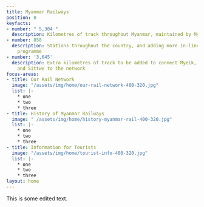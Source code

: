 ```yaml
---
title: Myanmar Railways
position: 0
keyfacts:
- number: " 5,304 "
  description: Kilometres of track throughout Myanmar, maintained by Myanmar Railways
- number: 858
  description: Stations throughout the country, and adding more in-line with our expansion
    programme
- number: '3,645'
  description: Extra kilometres of track to be added to connect Myeik, Kyaingtong,
    and Sittwe to the network
focus-areas:
- title: Our Rail Network
  image: "/assets/img/home/our-rail-network-400-320.jpg"
  list: |-
    * one
    * two
    * three
- title: History of Myanmar Railways
  image: " /assets/img/home/history-myanmar-rail-400-320.jpg"
  list: |-
    * one
    * two
    * three
- title: Information for Tourists
  image: "/assets/img/home/tourist-info-400-320.jpg"
  list: |-
    * one
    * two
    * three
layout: home
---
```


This is some edited text. 